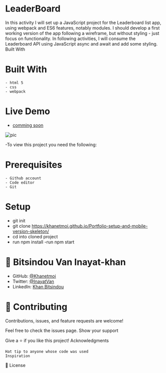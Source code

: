# LeaderBoard


In this activity I will set up a JavaScript project for the Leaderboard list app, using webpack and ES6 features, notably modules. I should develop a first working version of the app following a wireframe, but without styling - just focus on functionality. In following activities, I will consume the Leaderboard API using JavaScript async and await and add some styling.
Built With

# Built With

    - html 5 
    - css
    - webpack
    
# Live Demo
 - [comming soon](https://github.com/Khanetmoi/leader/tree/LeaderboardAPI)

   
![pic](https://user-images.githubusercontent.com/94435424/188250729-dc873858-1d8c-40ff-a394-4a33c230ac56.png)

-To view this project you need the following:

  # Prerequisites
  
    - Github account
    - Code editor
    - Git

   #    Setup
   - git init
   - git clone https://khanetmoi.github.io/Portfolio-setup-and-mobile-version-skeleton/
   - cd into cloned project
   - run npm install
   -run npm start
     

# 👤 **Bitsindou Van Inayat-khan**

- GitHub: [@Khanetmoi](https://github.com/Khanetmoi)
- Twitter: [@InayatVan](https://twitter.com/InayatVan)
- LinkedIn: [Khan Bitsindou](https://www.linkedin.com/in/khan-bitsindou-b37178228/)



# 🤝 Contributing

Contributions, issues, and feature requests are welcome!

Feel free to check the issues page.
Show your support

Give a ⭐️ if you like this project!
Acknowledgments

    Hat tip to anyone whose code was used
    Inspiration
   

📝 License
